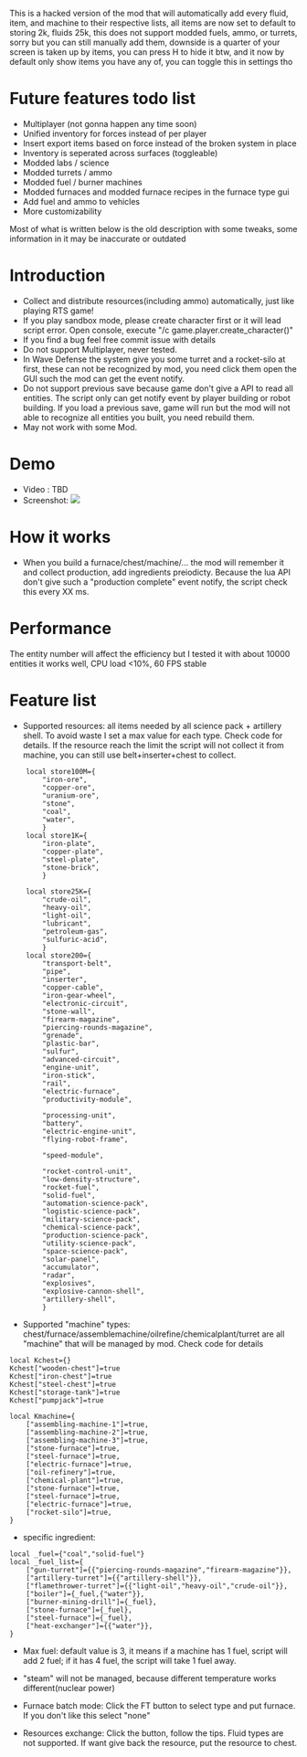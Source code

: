 This is a hacked version of the mod that will automatically add every fluid, item, and machine to their respective lists, all items are now set to default to storing 2k, fluids 25k, this does not support modded fuels, ammo, or turrets, sorry but you can still manually add them, downside is a quarter of your screen is taken up by items, you can press H to hide it btw, and it now by default only show items you have any of, you can toggle this in settings tho


# Future features todo list
* Multiplayer (not gonna happen any time soon)
* Unified inventory for forces instead of per player
* Insert export items based on force instead of the broken system in place
* Inventory is seperated across surfaces (toggleable)
* Modded labs / science
* Modded turrets / ammo
* Modded fuel / burner machines
* Modded furnaces and modded furnace recipes in the furnace type gui
* Add fuel and ammo to vehicles
* More customizability

Most of what is written below is the old description with some tweaks, some information in it may be inaccurate or outdated


# Introduction
* Collect and distribute resources(including ammo) automatically, just like playing RTS game! 
* If you play sandbox mode, please create character first or it will lead script error. Open console, execute "/c game.player.create_character()"
* If you find a bug feel free commit issue with details
* Do not support Multiplayer, never tested.
* In Wave Defense the system give you some turret and a rocket-silo at first, these can not be recognized by mod, you need click them open the GUI such the mod can get the event notify.
* Do not support previous save because game don't give a API to read all entities. The script only can get notify event by player building or robot building. If you load a previous save, game will run but the mod will not able to recognize all entities you built, you need rebuild them.
* May not work with some Mod.

# Demo
* Video : TBD
* Screenshot: ![](https://github.com/njikmf/Factorio_auto_resource/blob/master/Capture.PNG)

# How it works
* When you build a furnace/chest/machine/... the mod will remember it and collect production, add ingredients preiodicty. Because the lua API don't give such a "production complete" event notify, the script check this every XX ms.

# Performance
The entity number will affect the efficiency but I tested it with about 10000 entities it works well, CPU load <10%, 60 FPS stable

# Feature list
* Supported resources: all items needed by all science pack + artillery shell. To avoid waste I set a max value for each type. Check code for details. If the resource reach the limit the script will not collect it from machine, you can still use belt+inserter+chest to collect.
```
	local store100M={
		"iron-ore",
		"copper-ore",
		"uranium-ore",
		"stone",
		"coal",
		"water",
		}
	local store1K={
		"iron-plate",
		"copper-plate",
		"steel-plate",
		"stone-brick",
		}
	
	local store25K={
		"crude-oil",
		"heavy-oil",
		"light-oil",
		"lubricant",
		"petroleum-gas",
		"sulfuric-acid",
		}
	local store200={
		"transport-belt",
		"pipe",
		"inserter",
		"copper-cable",
		"iron-gear-wheel",
		"electronic-circuit",
		"stone-wall",
		"firearm-magazine",
		"piercing-rounds-magazine",
		"grenade",
		"plastic-bar",
		"sulfur",
		"advanced-circuit",
		"engine-unit",
		"iron-stick",
		"rail",
		"electric-furnace",
		"productivity-module",
		
		"processing-unit",
		"battery",
		"electric-engine-unit",
		"flying-robot-frame",
		
		"speed-module",
		
		"rocket-control-unit",
		"low-density-structure",
		"rocket-fuel",
		"solid-fuel",
		"automation-science-pack",
		"logistic-science-pack",
		"military-science-pack",
		"chemical-science-pack",
		"production-science-pack",
		"utility-science-pack",
		"space-science-pack",
		"solar-panel",
		"accumulator",
		"radar",
		"explosives",
		"explosive-cannon-shell",
		"artillery-shell",
		}
```

* Supported "machine" types:  chest/furnace/assemblemachine/oilrefine/chemicalplant/turret are all "machine" that will be managed by mod. Check code for details
```
local Kchest={}
Kchest["wooden-chest"]=true
Kchest["iron-chest"]=true
Kchest["steel-chest"]=true
Kchest["storage-tank"]=true
Kchest["pumpjack"]=true

local Kmachine={
	["assembling-machine-1"]=true,
	["assembling-machine-2"]=true,
	["assembling-machine-3"]=true,
	["stone-furnace"]=true,
	["steel-furnace"]=true,
	["electric-furnace"]=true,
	["oil-refinery"]=true,
	["chemical-plant"]=true,
	["stone-furnace"]=true,
	["steel-furnace"]=true,
	["electric-furnace"]=true,
	["rocket-silo"]=true,
}

```

* specific ingredient:
```
local _fuel={"coal","solid-fuel"}
local _fuel_list={
	["gun-turret"]={{"piercing-rounds-magazine","firearm-magazine"}},
	["artillery-turret"]={{"artillery-shell"}},
	["flamethrower-turret"]={{"light-oil","heavy-oil","crude-oil"}},
	["boiler"]={_fuel,{"water"}},
	["burner-mining-drill"]={_fuel},
	["stone-furnace"]={_fuel},
	["steel-furnace"]={_fuel},
	["heat-exchanger"]={{"water"}},
}
```

* Max fuel: default value is 3, it means if a machine has 1 fuel, script will add 2 fuel; if it has 4 fuel, the script will take 1 fuel away.

* "steam" will not be managed, because different temperature works different(nuclear power)

* Furnace batch mode: Click the FT button to select type and put furnace. If you don't like this select "none"

* Resources exchange: Click the button, follow the tips. Fluid types are not supported. If want give back the resource, put the resource to chest.
